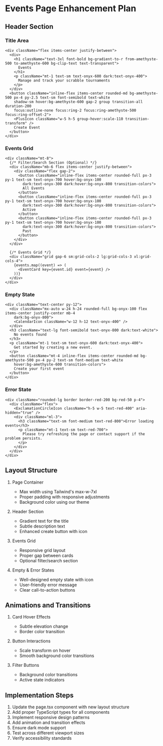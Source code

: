 # Events Page Enhancement Plan

## Header Section

### Title Area
```tsx
<div className="flex items-center justify-between">
  <div>
    <h1 className="text-3xl font-bold bg-gradient-to-r from-amethyste-500 to-amethyste-600 bg-clip-text text-transparent">
      Events
    </h1>
    <p className="mt-1 text-sm text-onyx-600 dark:text-onyx-400">
      Manage and track your scrabble tournaments
    </p>
  </div>
  <button className="inline-flex items-center rounded-md bg-amethyste-500 px-4 py-2.5 text-sm font-semibold text-white
    shadow-sm hover:bg-amethyste-600 gap-2 group transition-all duration-200
    focus:outline-none focus:ring-2 focus:ring-amethyste-500 focus:ring-offset-2">
    <PlusIcon className="w-5 h-5 group-hover:scale-110 transition-transform" />
    Create Event
  </button>
</div>
```

### Events Grid
```tsx
<div className="mt-8">
  {/* Filter/Search Section (Optional) */}
  <div className="mb-6 flex items-center justify-between">
    <div className="flex gap-2">
      <button className="inline-flex items-center rounded-full px-3 py-1 text-sm text-onyx-700 hover:bg-onyx-100
        dark:text-onyx-300 dark:hover:bg-onyx-800 transition-colors">
        All Events
      </button>
      <button className="inline-flex items-center rounded-full px-3 py-1 text-sm text-onyx-700 hover:bg-onyx-100
        dark:text-onyx-300 dark:hover:bg-onyx-800 transition-colors">
        Active
      </button>
      <button className="inline-flex items-center rounded-full px-3 py-1 text-sm text-onyx-700 hover:bg-onyx-100
        dark:text-onyx-300 dark:hover:bg-onyx-800 transition-colors">
        Past
      </button>
    </div>
  </div>

  {/* Events Grid */}
  <div className="grid gap-6 sm:grid-cols-2 lg:grid-cols-3 xl:grid-cols-4">
    {events.map((event) => (
      <EventCard key={event.id} event={event} />
    ))}
  </div>
</div>
```

### Empty State
```tsx
<div className="text-center py-12">
  <div className="mx-auto w-24 h-24 rounded-full bg-onyx-100 flex items-center justify-center mb-4
    dark:bg-onyx-800">
    <CalendarIcon className="w-12 h-12 text-onyx-400" />
  </div>
  <h3 className="text-lg font-semibold text-onyx-800 dark:text-white">
    No events found
  </h3>
  <p className="mt-1 text-sm text-onyx-600 dark:text-onyx-400">
    Get started by creating a new event.
  </p>
  <button className="mt-4 inline-flex items-center rounded-md bg-amethyste-500 px-4 py-2 text-sm font-medium text-white
    hover:bg-amethyste-600 transition-colors">
    Create your first event
  </button>
</div>
```

### Error State
```tsx
<div className="rounded-lg border border-red-200 bg-red-50 p-4">
  <div className="flex">
    <ExclamationCircleIcon className="h-5 w-5 text-red-400" aria-hidden="true" />
    <div className="ml-3">
      <h3 className="text-sm font-medium text-red-800">Error loading events</h3>
      <p className="mt-1 text-sm text-red-700">
        Please try refreshing the page or contact support if the problem persists.
      </p>
    </div>
  </div>
</div>
```

## Layout Structure

1. Page Container
   - Max width using Tailwind's max-w-7xl
   - Proper padding with responsive adjustments
   - Background color using our theme

2. Header Section
   - Gradient text for the title
   - Subtle description text
   - Enhanced create button with icon

3. Events Grid
   - Responsive grid layout
   - Proper gap between cards
   - Optional filter/search section

4. Empty & Error States
   - Well-designed empty state with icon
   - User-friendly error message
   - Clear call-to-action buttons

## Animations and Transitions

1. Card Hover Effects
   - Subtle elevation change
   - Border color transition

2. Button Interactions
   - Scale transform on hover
   - Smooth background color transitions

3. Filter Buttons
   - Background color transitions
   - Active state indicators

## Implementation Steps

1. Update the page.tsx component with new layout structure
2. Add proper TypeScript types for all components
3. Implement responsive design patterns
4. Add animation and transition effects
5. Ensure dark mode support
6. Test across different viewport sizes
7. Verify accessibility standards